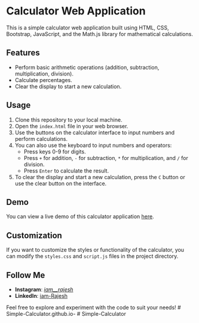 # Calculator Web Application

This is a simple calculator web application built using HTML, CSS, Bootstrap, JavaScript, and the Math.js library for mathematical calculations.

## Features

- Perform basic arithmetic operations (addition, subtraction, multiplication, division).
- Calculate percentages.
- Clear the display to start a new calculation.

## Usage

1. Clone this repository to your local machine.
2. Open the `index.html` file in your web browser.
3. Use the buttons on the calculator interface to input numbers and perform calculations.
4. You can also use the keyboard to input numbers and operators:
   - Press keys 0-9 for digits.
   - Press `+` for addition, `-` for subtraction, `*` for multiplication, and `/` for division.
   - Press `Enter` to calculate the result.
5. To clear the display and start a new calculation, press the `C` button or use the clear button on the interface.

## Demo

You can view a live demo of this calculator application [here](https://example.com).

## Customization

If you want to customize the styles or functionality of the calculator, you can modify the `styles.css` and `script.js` files in the project directory.

## Follow Me

- **Instagram**: [_iam__rajesh_](https://www.instagram.com/_iam__rajesh_/)
- **LinkedIn**: [iam-Rajesh](https://www.linkedin.com/in/rajesh-2405-c/)

Feel free to explore and experiment with the code to suit your needs!
#   S i m p l e - C a l c u l a t o r . g i t h u b . i o -  
 #   S i m p l e - C a l c u l a t o r  
 